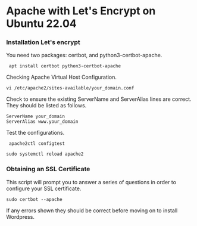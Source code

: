 # Apache with Let's Encrypt on Ubuntu 22.04

### Installation Let's encrypt

You need two packages: certbot, and python3-certbot-apache.

```
 apt install certbot python3-certbot-apache
```

Checking Apache Virtual Host Configuration.

```
vi /etc/apache2/sites-available/your_domain.conf
```

Check to ensure the existing ServerName and ServerAlias lines are correct. They should be listed as follows.

```
ServerName your_domain
ServerAlias www.your_domain
```

Test the configurations.

```
 apache2ctl configtest
```
```
sudo systemctl reload apache2
```

### Obtaining an SSL Certificate

This script will prompt you to answer a series of questions in order to configure your SSL certificate.

```
sudo certbot --apache
```
If any errors shown they should be correct before moving on to install Wordpress.

